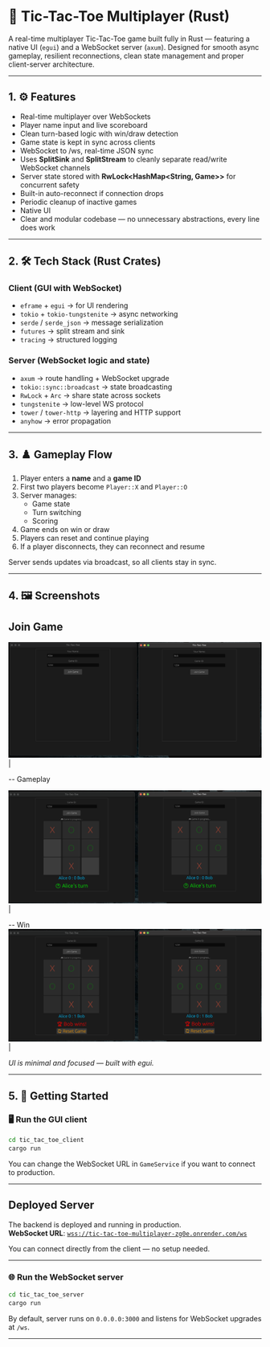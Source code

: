 # 🧠 Tic-Tac-Toe Multiplayer (Rust)

A real-time multiplayer Tic-Tac-Toe game built fully in Rust — featuring a native UI (`egui`) and a WebSocket server (`axum`).   Designed for smooth async gameplay, resilient reconnections, clean state management and proper client-server architecture. 


---

## 1. ⚙️ Features 

- Real-time multiplayer over WebSockets
- Player name input and live scoreboard
- Clean turn-based logic with win/draw detection
- Game state is kept in sync across clients
- WebSocket to /ws, real-time JSON sync
- Uses **SplitSink** and **SplitStream** to cleanly separate read/write WebSocket channels
- Server state stored with **RwLock<HashMap<String, Game>>** for concurrent safety
- Built-in auto-reconnect if connection drops
- Periodic cleanup of inactive games
- Native UI 
- Clear and modular codebase — no unnecessary abstractions, every line does work

---

## 2. 🛠️ Tech Stack (Rust Crates)

### Client (GUI with WebSocket)
- `eframe` + `egui` → for UI rendering
- `tokio` + `tokio-tungstenite` → async networking
- `serde` / `serde_json` → message serialization
- `futures` → split stream and sink
- `tracing` → structured logging

### Server (WebSocket logic and state)
- `axum` → route handling + WebSocket upgrade
- `tokio::sync::broadcast` → state broadcasting
- `RwLock` + `Arc` → share state across sockets
- `tungstenite` → low-level WS protocol
- `tower` / `tower-http` → layering and HTTP support
- `anyhow` → error propagation

---

## 3. ♟️ Gameplay Flow

1. Player enters a **name** and a **game ID**
2. First two players become `Player::X` and `Player::O`
3. Server manages:
   - Game state
   - Turn switching
   - Scoring
4. Game ends on win or draw
5. Players can reset and continue playing
6. If a player disconnects, they can reconnect and resume

Server sends updates via broadcast, so all clients stay in sync.

---

## 4. 🖼️ Screenshots

 Join Game 
----

![Join](assets/joining.png) |

--
 Gameplay 

![Game](assets/make_move.png) |

--
Win 
 ![Win](assets/win.png) |

*UI is minimal and focused — built with egui.*

---

## 5. 🧪 Getting Started

### 🖥️ Run the GUI client

```bash
cd tic_tac_toe_client
cargo run
```

You can change the WebSocket URL in `GameService` if you want to connect to production.

---

##  Deployed Server

The backend is deployed and running in production.  
**WebSocket URL**: [`wss://tic-tac-toe-multiplayer-zg0e.onrender.com/ws`](https://tic-tac-toe-multiplayer-zg0e.onrender.com)

You can connect directly from the client — no setup needed.
 
 ---

### 🌐 Run the WebSocket server

```bash
cd tic_tac_toe_server
cargo run
```

By default, server runs on `0.0.0.0:3000` and listens for WebSocket upgrades at `/ws`.

---

